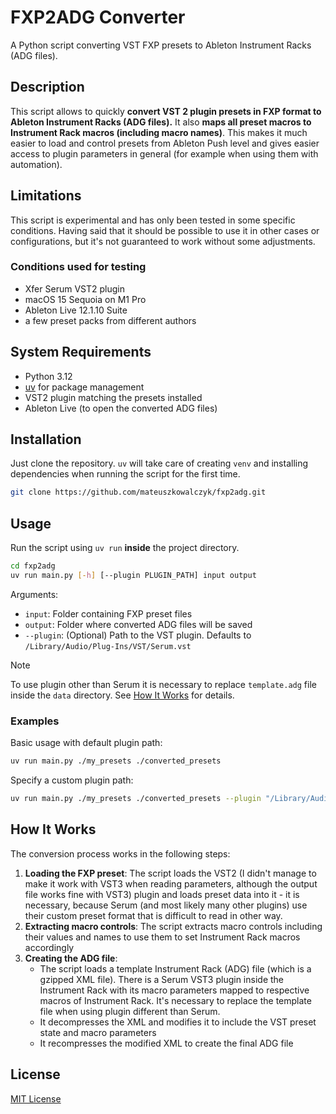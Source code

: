 # FXP2ADG Converter

A Python script converting VST FXP presets to Ableton Instrument Racks (ADG files).

## Description

This script allows to quickly **convert VST 2 plugin presets in FXP format to Ableton Instrument Racks (ADG files).**
It also **maps all preset macros to Instrument Rack macros (including macro names)**. This makes it much easier to load and control presets from Ableton Push level and gives easier access to plugin parameters in general (for example when using them with automation).

## Limitations

This script is experimental and has only been tested in some specific conditions. Having said that it should be possible to use it in other cases or configurations, but it's not guaranteed to work without some adjustments.

### Conditions used for testing
- Xfer Serum VST2 plugin
- macOS 15 Sequoia on M1 Pro
- Ableton Live 12.1.10 Suite
- a few preset packs from different authors

## System Requirements
- Python 3.12
- [uv](https://github.com/astral-sh/uv) for package management
- VST2 plugin matching the presets installed
- Ableton Live (to open the converted ADG files)

## Installation

Just clone the repository. `uv` will take care of creating `venv` and installing dependencies when running the script for the first time.

```bash
git clone https://github.com/mateuszkowalczyk/fxp2adg.git
```

## Usage

Run the script using `uv run` **inside** the project directory.

```bash
cd fxp2adg
uv run main.py [-h] [--plugin PLUGIN_PATH] input output
```

Arguments:
- `input`: Folder containing FXP preset files
- `output`: Folder where converted ADG files will be saved
- `--plugin`: (Optional) Path to the VST plugin. Defaults to `/Library/Audio/Plug-Ins/VST/Serum.vst`

> [!NOTE]
> To use plugin other than Serum it is necessary to replace `template.adg` file inside the `data` directory. See [How It Works](#how-it-works) for details.

### Examples

Basic usage with default plugin path:

```bash
uv run main.py ./my_presets ./converted_presets
```

Specify a custom plugin path:

```bash
uv run main.py ./my_presets ./converted_presets --plugin "/Library/Audio/Plug-Ins/VST/MyPlugin.vst"
```

## How It Works

The conversion process works in the following steps:

1. **Loading the FXP preset**: The script loads the VST2 (I didn't manage to make it work with VST3 when reading parameters, although the output file works fine with VST3) plugin and loads preset data into it - it is necessary, because Serum (and most likely many other plugins) use their custom preset format that is difficult to read in other way.
2. **Extracting macro controls**: The script extracts macro controls including their values and names to use them to set Instrument Rack macros accordingly
3. **Creating the ADG file**:
   - The script loads a template Instrument Rack (ADG) file (which is a gzipped XML file). There is a Serum VST3 plugin inside the Instrument Rack with its macro parameters mapped to respective macros of Instrument Rack. It's necessary to replace the template file when using plugin different than Serum.
   - It decompresses the XML and modifies it to include the VST preset state and macro parameters
   - It recompresses the modified XML to create the final ADG file

## License

[MIT License](LICENSE.md)
